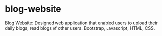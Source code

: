 # blog-website
Blog Website: Designed web application that enabled users to upload their daily blogs, read blogs of other users.    Bootstrap, Javascript, HTML, CSS. 
